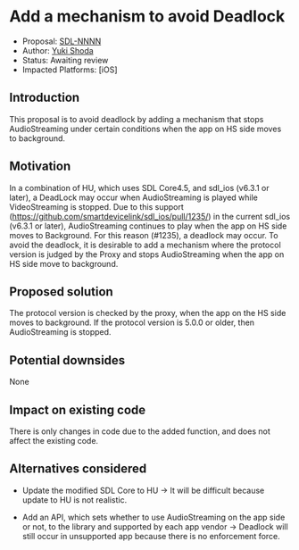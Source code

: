 # Add a mechanism to avoid Deadlock

* Proposal: [SDL-NNNN](NNNN-Avoid-Deadlock.md)
* Author: [Yuki Shoda](https://github.com/Yuki-Shoda)
* Status: Awaiting review
* Impacted Platforms: [iOS]

## Introduction
This proposal is to avoid deadlock by adding a mechanism that stops AudioStreaming under certain conditions when the app on HS side moves to background.

## Motivation
In a combination of HU, which uses SDL Core4.5,  and sdl_ios (v6.3.1 or later), a DeadLock may occur when AudioStreaming is played while VideoStreaming is stopped.
Due to this support (https://github.com/smartdevicelink/sdl_ios/pull/1235/) in the current sdl_ios (v6.3.1 or later),  AudioStreaming continues to play when the app on HS side moves to Background.
For this reason (#1235), a deadlock may occur.
To avoid the deadlock, it is desirable to add a mechanism where the protocol version is judged by the Proxy and stops AudioStreaming when the app on HS side move to background.

## Proposed solution
The protocol version is checked by the proxy, when the app on the HS side moves to background. If the protocol version is 5.0.0 or older, then AudioStreaming is stopped.

## Potential downsides
None

## Impact on existing code
There is only changes in code due to the added function, and does not affect the existing code.

## Alternatives considered
- Update the modified SDL Core to HU
-> It will be difficult because update to HU is not realistic.

- Add an API, which sets whether to use AudioStreaming on the app side or not, to the library and supported by each app vendor
-> Deadlock will still occur in unsupported app because there is no enforcement force.
